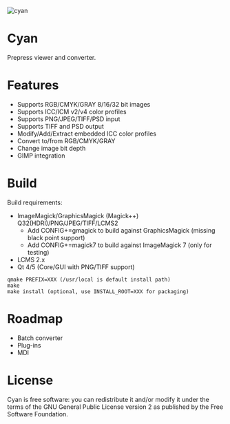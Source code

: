 ![cyan](https://github.com/olear/cyan/raw/master/res/cyan-header.png)
# Cyan
Prepress viewer and converter.

# Features

* Supports RGB/CMYK/GRAY 8/16/32 bit images
* Supports ICC/ICM v2/v4 color profiles
* Supports PNG/JPEG/TIFF/PSD input
* Supports TIFF and PSD output
* Modify/Add/Extract embedded ICC color profiles
* Convert to/from RGB/CMYK/GRAY
* Change image bit depth
* GIMP integration

# Build

Build requirements:
* ImageMagick/GraphicsMagick (Magick++) Q32(HDRI)/PNG/JPEG/TIFF/LCMS2
  * Add CONFIG+=gmagick to build against GraphicsMagick (missing black point support)
  * Add CONFIG+=magick7 to build against ImageMagick 7 (only for testing)
* LCMS 2.x
* Qt 4/5 (Core/GUI with PNG/TIFF support)

```
qmake PREFIX=XXX (/usr/local is default install path)
make
make install (optional, use INSTALL_ROOT=XXX for packaging)
```

# Roadmap

 * Batch converter
 * Plug-ins
 * MDI

# License
Cyan is free software: you can redistribute it and/or modify it under the terms of the GNU General Public License version 2 as published by the Free Software Foundation.

